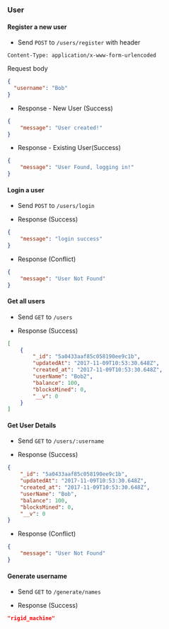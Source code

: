 ### User 

#### Register a new user 

* Send `POST` to `/users/register` with 
header
```
Content-Type: application/x-www-form-urlencoded
```
Request body 
```json
{
  "username": "Bob"
}
```

* Response - New User (Success) 
```json
{
    "message": "User created!"
}
```
* Response - Existing User(Success)
```json
{
    "message": "User Found, logging in!"
}
```


#### Login a user

* Send `POST` to `/users/login` 

* Response (Success)
```json
{
    "message": "login success"
}
```
* Response (Conflict)
```json
{
    "message": "User Not Found"
}
```

#### Get all users

* Send `GET` to `/users` 

* Response (Success)
```json
[
    {
        "_id": "5a0433aaf85c058190ee9c1b",
        "updatedAt": "2017-11-09T10:53:30.648Z",
        "created_at": "2017-11-09T10:53:30.648Z",
        "userName": "Bob2",
        "balance": 100,
        "blocksMined": 0,
        "__v": 0
    }
]
```
#### Get User Details

* Send `GET` to `/users/:username` 

* Response (Success)
```json
{
    "_id": "5a0433aaf85c058190ee9c1b",
    "updatedAt": "2017-11-09T10:53:30.648Z",
    "created_at": "2017-11-09T10:53:30.648Z",
    "userName": "Bob",
    "balance": 100,
    "blocksMined": 0,
    "__v": 0
}
```

* Response (Conflict)
```json
{
    "message": "User Not Found"
}
```


#### Generate username

* Send `GET` to `/generate/names` 

* Response (Success)
```json
"rigid_machine"
```
